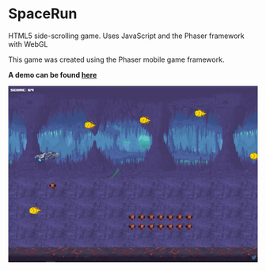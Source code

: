 # SpaceRun
HTML5 side-scrolling game. Uses JavaScript and the Phaser framework with WebGL

This game was created using the Phaser mobile game framework. 

**A demo can be found [here](https://caymanroe.ie/spacerun/)**

![alt tag](https://raw.githubusercontent.com/caymanroe/SpaceRun/master/assets/images/screenshot.jpg)
